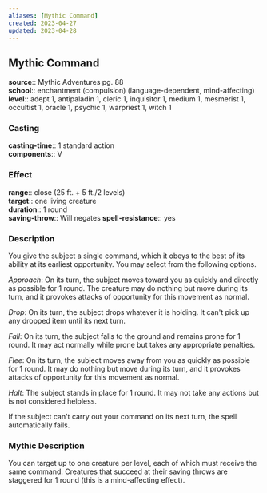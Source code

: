 ```yaml
---
aliases: [Mythic Command]
created: 2023-04-27
updated: 2023-04-28
---
```


## Mythic Command

**source**:: Mythic Adventures pg. 88  
**school**:: enchantment (compulsion) (language-dependent, mind-affecting)
**level**:: adept 1, antipaladin 1, cleric 1, inquisitor 1, medium 1, mesmerist 1, occultist 1, oracle 1, psychic 1, warpriest 1, witch 1

### Casting

**casting-time**:: 1 standard action  
**components**:: V

### Effect

**range**:: close (25 ft. + 5 ft./2 levels)  
**target**:: one living creature  
**duration**:: 1 round  
**saving-throw**:: Will negates
**spell-resistance**:: yes

### Description

You give the subject a single command, which it obeys to the best of its ability at its earliest opportunity. You may select from the following options.  
  
*Approach*: On its turn, the subject moves toward you as quickly and directly as possible for 1 round. The creature may do nothing but move during its turn, and it provokes attacks of opportunity for this movement as normal.  
  
*Drop*: On its turn, the subject drops whatever it is holding. It can't pick up any dropped item until its next turn.  
  
*Fall*: On its turn, the subject falls to the ground and remains prone for 1 round. It may act normally while prone but takes any appropriate penalties.  
  
*Flee*: On its turn, the subject moves away from you as quickly as possible for 1 round. It may do nothing but move during its turn, and it provokes attacks of opportunity for this movement as normal.  
  
*Halt*: The subject stands in place for 1 round. It may not take any actions but is not considered helpless.  
  
If the subject can't carry out your command on its next turn, the spell automatically fails.

### Mythic Description

You can target up to one creature per level, each of which must receive the same command. Creatures that succeed at their saving throws are staggered for 1 round (this is a mind-affecting effect).
